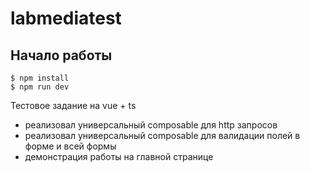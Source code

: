 # labmediatest

## Начало работы

```
$ npm install
$ npm run dev
```

Тестовое задание на vue + ts 
* реализовал универсальный composable для http запросов
* реализовал универсальный composable для валидации полей в форме и всей формы
* демонстрация работы на главной странице
